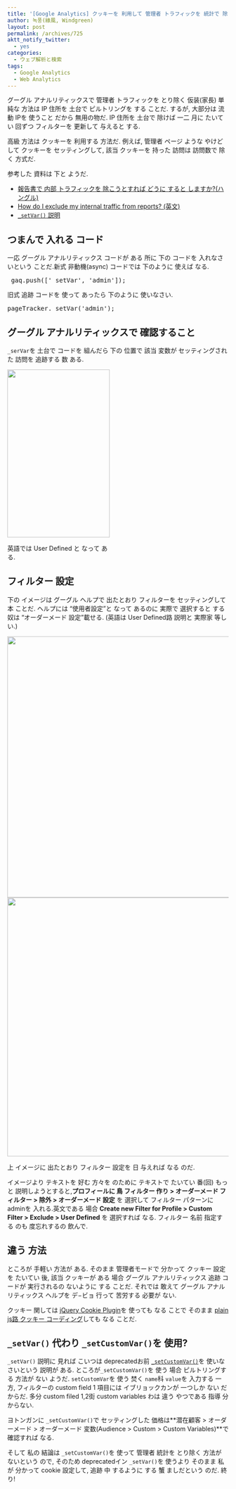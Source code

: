 ```yaml
---
title: '[Google Analytics] クッキーを 利用して 管理者 トラフィックを 統計で 除くこと'
author: 녹풍(綠風, Windgreen)
layout: post
permalink: /archives/725
aktt_notify_twitter:
  - yes
categories:
  - ウェブ解析と検索
tags:
  - Google Analytics
  - Web Analytics
---
```

グーグル アナルリティックスで 管理者 トラフィックを とり除く 仮装(家長) 単純な 方法は IP 住所を 土台で ピルトリングを する ことだ. するが, 大部分は 流動 IPを 使うこと だから 無用の物だ. IP 住所を 土台で 除けば 一二 月に たいてい 回ずつ フィルターを 更新して 与えると する.

高級 方法は クッキーを 利用する 方法だ. 例えば, 管理者 ページ ような やけどして クッキーを セッティングして, 該当 クッキーを 持った 訪問は 訪問数で 除く 方式だ.

参考した 資料は 下と ようだ.

*   <a target="_top" href="http://support.google.com/googleanalytics/bin/answer.py?hl=ko&answer=55481">報告書で 内部 トラフィックを 除こうとすれば どうに すると しますか?(ハングル)</a>
*   <a target="_top" href="http://support.google.com/googleanalytics/bin/answer.py?hl=en&answer=55481">How do I exclude my internal traffic from reports? (英文)</a>
*   [`_setVar()` 説明][1]

## つまんで 入れる コード

一応 グーグル アナルリティックス コードが ある 所に 下の コードを 入れなさいという ことだ.新式 非動機(async) コードでは 下のように 使えば なる.

<pre>_gaq.push([&#039;_setVar&#039;, &#039;admin&#039;]);</pre>

旧式 追跡 コードを 使って あったら 下のように 使いなさい.

<pre>pageTracker._setVar(&#039;admin&#039;);</pre>

## グーグル アナルリティックスで 確認すること

`_serVar`を 土台で コードを 組んだら 下の 位置で 該当 変数が セッティングされた 訪問を 追跡する 数 ある.

<div style="width: 243px" class="wp-caption aligncenter">
  <img src="http://dl.dropbox.com/u/15546257/blog/mytory/google-analytics-set-var.png" alt="" height="382" width="233" /><p class="wp-caption-text">
    英語では User Defined と なって ある.
  </p>
</div>

## フィルター 設定

下の イメージは グーグル ヘルプで 出たとおり フィルターを セッティングして 本 ことだ. ヘルプには &#8220;使用者設定&#8221;と なって あるのに 実際で 選択すると する 奴は &#8220;オーダーメード 設定&#8221;載せる. (英語は User Defined路 説明と 実際家 等しい.)

<img class="aligncenter" src="http://dl.dropbox.com/u/15546257/blog/mytory/exclude-admin-korean.jpg" alt="" height="594" width="513" />

<img class="aligncenter" src="http://dl.dropbox.com/u/15546257/blog/mytory/exclude-admin-english.jpg" alt="" height="589" width="545" />

上 イメージに 出たとおり フィルター 設定を 日 与えれば なる のだ.

イメージより テキストを 好む 方々を のために テキストで たいてい 番(回) もっと 説明しようとすると,**プロフィールに 鳥 フィルター 作り > オーダーメード フィルター > 除外 > オーダーメード 設定** を 選択して フィルター パターンに adminを 入れる.英文である 場合 **Create new Filter for Profile > Custom Filter > Exclude > User Defined** を 選択すれば なる. フィルター 名前 指定する のも 度忘れするの 飲んで.

## 違う 方法

ところが 手軽い 方法が ある. そのまま 管理者モードで 分かって クッキー 設定を たいてい 後, 該当 クッキーが ある 場合 グーグル アナルリティックス 追跡 コードが 実行されるの ないように する ことだ. それでは 敢えて グーグル アナルリティックス ヘルプを デ−ビョ 行って 苦労する 必要が ない.

クッキー 関しては [jQuery Cookie Plugin][2]を 使っても なる ことで そのまま <a target="_top" href="http://www.w3schools.com/js/js_cookies.asp">plain js路 クッキー コーディング</a>しても なる ことだ.

## `_setVar()` 代わり `_setCustomVar()`を 使用?

`_setVar()` 説明に 見れば こいつは deprecatedお前 <a title="[Google Analytics] _setCustomVar()" target="_top" href="http://mytory.local/archives/2476"><code>_setCustomVar()</code></a>を 使いなさいという 説明が ある. ところが`_setCustomVar()`を 使う 場合 ピルトリングする 方法が ない ようだ. `setCustomVar`を 使う 焚く `name`科 `value`を 入力する 一方, フィルターの custom field 1 項目には イブリョックカンが 一つしか ない だからだ. 多分 custom filed 1,2街 custom variables わは 違う やつである 指導 分からない.

ヨトンガンに `_setCustomVar()`で セッティングした 価格は**潜在顧客 > オーダーメード > オーダーメード 変数(Audience > Custom > Custom Variables)**で 確認すれば なる.

そして 私の 結論は `_setCustomVar()`を 使って 管理者 統計を とり除く 方法が ないという ので, そのため deprecatedイン `_setVar()`を 使うより そのまま 私が 分かって cookie 設定して, 追跡 中 するように する 蟹 ましだという のだ. 終り!

 [1]: https://developers.google.com/analytics/devguides/collection/gajs/methods/gaJSApiBasicConfiguration?hl=ko-KR#_gat.GA_Tracker_._setVar
 [2]: https://github.com/carhartl/jquery-cookie/blob/master/README.md